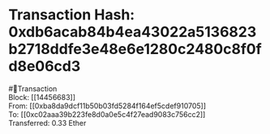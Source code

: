 
Transaction Hash: 0xdb6acab84b4ea43022a5136823b2718ddfe3e48e6e1280c2480c8f0fd8e06cd3
====================================================================================
  
#💸Transaction  
Block: [[14456683]]  
From: [[0xba8da9dcf11b50b03fd5284f164ef5cdef910705]]  
To: [[0xc02aaa39b223fe8d0a0e5c4f27ead9083c756cc2]]  
Transferred: 0.33 Ether